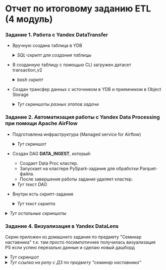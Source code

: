 # Отчет по итоговому заданию ETL (4 модуль)

### Задание 1. Работа с Yandex DataTransfer

- Вручную создана таблица в YDB
   <details>
    <summary><i>SQL-скрипт для создания таблицы</i></summary>

   ### sql-скрипт создания таблицы в YDB
    ```sql
    CREATE TABLE weather_data (
    location Utf8,
    date_time Timestamp,
    temperature_c Double,
    humidity_pct Double,
    precipitation_mm Double,
    wind_speed_kmh Double,
    PRIMARY KEY (location, date_time)
    );
    ```
  </details> 
  
- В созданную таблицу с помощью CLI загружен датасет transaction_v2
  <details>
    <summary><i>bash скрипт</i></summary>

    ### bash-скрипт загрузки датасета
    ```bash
    ydb --endpoint grpcs://ydb.serverless.yandexcloud.net:2135 \
    --database /ru-central1/b1gfhcse172450fifcje/etn3p0qk8go18m3m7lfs \
    --sa-key-file ~/authorized_key.json \
    import file csv \
    --path weather_data \
    --delimiter "," \
    --skip-rows 1 \
    --null-value "" \
    "$(pwd)/weather_data.csv"
     ```
  </details> 

- Создан трансфер данных с источником в YDB и приемником в Object Storage
      <details>
    	<summary><i>Тут скриншоты разных этапов задачи</i></summary>
	  - ![Скриншот](Task_1/datatransfer.PNG)
  
    - ![Скриншот](Task_1/datatransfer1.PNG)
  
  	- ![Скриншот](Task_1/datatransfer2.PNG)
 
  	- ![Скриншот](Task_1/file.PNG)
 
  	- ![Скриншот](Task_1/bash_скрипт.PNG)
  	 </details> 


### Задание 2. Автоматизация работы с Yandex Data Processing при помощи Apache AirFlow

- Подготовлена инфраструктура (Managed service for Airflow)
      <details>
    	<summary><i>Тут скриншот</i></summary>
	    	- ![Скриншот](Task_2/airflow.PNG)
  	 </details> 
    
- Создан DAG **DATA_INGEST**, который:
    - Создает Data Proc кластер.      
    - Запускает на кластере PySpark-задание для обработки Parquet-файла.
    - После завершения работы задания удаляет кластер.
  <details>
    	<summary><i>Тут текст DAG</i></summary>
  
	 ### Data-proc-DAG.py
  
	 ```python
	  import uuid
    import datetime
    from airflow import DAG
    from airflow.utils.trigger_rule import TriggerRule
    from airflow.providers.yandex.operators.yandexcloud_dataproc import (
    DataprocCreateClusterOperator,
    DataprocCreatePysparkJobOperator,
    DataprocDeleteClusterOperator,
    )

    # Данные вашей инфраструктуры
    YC_DP_AZ = 'ru-central1-a'
    YC_DP_SSH_PUBLIC_KEY = 'ssh-ed25519 AAAAC3NzaC1lZDI1NTE5AAAAICkmBqc3tcoxT2HR5ZJmIoc8s6JQA2QpXo0LieuQ0uQX'
    YC_DP_SUBNET_ID = 'e9ba04povek3lmtgcii4'
    YC_DP_SA_ID = 'ajedll5qllfivmvnm982'
    YC_DP_METASTORE_URI = '10.128.0.14'
    YC_BUCKET = 'databacket'

    # Настройки DAG
    with DAG(
          'DATA_INGEST',
          schedule_interval='@hourly',
          tags=['data-processing-and-airflow'],
          start_date=datetime.datetime.now(),
          max_active_runs=1,
          catchup=False
    ) as ingest_dag:
    # 1 этап: создание кластера Yandex Data Proc
    create_spark_cluster = DataprocCreateClusterOperator(
         task_id='dp-cluster-create-task',
         cluster_name=f'tmp-dp-{uuid.uuid4()}',
         cluster_description='Временный кластер для выполнения PySpark-задания под оркестрацией Managed Service for Apache Airflow™',
         ssh_public_keys=YC_DP_SSH_PUBLIC_KEY,
         service_account_id=YC_DP_SA_ID,
         subnet_id=YC_DP_SUBNET_ID,
         s3_bucket=YC_BUCKET,
         zone=YC_DP_AZ,
         cluster_image_version='2.1',
         masternode_resource_preset='s2.small',  # минимальный ресурсный пресет
         masternode_disk_type='network-hdd',
         masternode_disk_size=32,  # уменьшенный размер диска
         computenode_resource_preset='s2.small',  # уменьшенный ресурсный пресет
         computenode_disk_type='network-hdd',
         computenode_disk_size=32,  # уменьшенный размер диска
         computenode_count=1,  # уменьшенное количество узлов
         computenode_max_hosts_count=3,  # уменьшенное максимальное масштабирование
         services=['YARN', 'SPARK'],
         datanode_count=0,
         properties={
             'spark:spark.hive.metastore.uris': f'thrift://{YC_DP_METASTORE_URI}:9083',
         },
     )

    # 2 этап: запуск задания PySpark
    poke_spark_processing = DataprocCreatePysparkJobOperator(
         task_id='dp-cluster-pyspark-task',
         main_python_file_uri=f's3a://{YC_BUCKET}/scripts/clean-data.py',
     )

    # 3 этап: удаление кластера Yandex Data Processing
    delete_spark_cluster = DataprocDeleteClusterOperator(
         task_id='dp-cluster-delete-task',
         trigger_rule=TriggerRule.ALL_DONE,
     )

    # Формирование DAG из указанных выше этапов
    create_spark_cluster >> poke_spark_processing >> delete_spark_cluster
  	```
</details>

- Внутри есть скрипт-задание
  <details>
    <summary><i>Тут текст скрипта</i></summary>
  
	### clean-data.py
		  
	```python
 	from pyspark.sql import SparkSession
 	from pyspark.sql.functions import col, to_date
 	from pyspark.sql.types import IntegerType, StringType, BooleanType
 	from pyspark.sql.utils import AnalysisException
 	
 	
 	# === Spark session ===
 	spark = SparkSession.builder.appName("Parquet ETL with Logging to S3").getOrCreate()
 	
 	
 	# === Пути ===
 	source_path = "s3a://databacket/weather_data.csv"
 	target_path = "s3a://databacket/weather_data.parquet"
 	
 	try:
 	    print(f"Чтение данных из: {source_path}")
 	    df = spark.read.option("header", "true").option("inferSchema", "true").csv(source_path)
 	
 	    print("Схема исходных данных:")
 	    df.printSchema()
 	
 	    # Приведение типов + формат даты YYYYMMDD
 	    df = df.withColumn("location", col("location").cast(StringType())) \
 	           .withColumn("date_time", to_date(col("date_time").cast("string"), "yyyyMMdd")) \
 	           .withColumn("temperature_c", col("temperature_c").DoubleType())) \
 	           .withColumn("humidity_pct", col("humidity_pct").DoubleType())) \
 	           .withColumn("precipitation_mm", col("precipitation_mm").DoubleType())) \
 	           .withColumn("wind_speed_kmh", col("wind_speed_kmh").DoubleType())
 	
 	    print("Схема преобразованных данных:")
 	    df.printSchema()
 	
 	    # Удаление строк с пропущенными значениями
 	    df = df.na.drop()
 	
 	    print("Пример данных после преобразования:")
 	    df.show(5)
 	
 	    print(f"Запись в Parquet: {target_path}")
 	    df.write.mode("overwrite").parquet(target_path)
 	
 	    print("✅ Данные успешно сохранены в Parquet.")

 	except AnalysisException as ae:
 	    print("❌ Ошибка анализа:", ae)
 	except Exception as e:
 	    print("❌ Общая ошибка:", e)
 
 	spark.stop()
 	```
	
</details> 

  <details>
  	<summary><i>Тут остальные скриншоты</i></summary>
	
  - ![Скриншот](Task_2/dag.PNG)
	
  - ![Скриншот](Task_2/metastore.PNG)

  - ![Скриншот](Task_2/data_ingest.PNG)
  
  </details> 

  ### Задание 4. Визуализация в Yandex DataLens

  Скрин приложен из домашнего задания по предмету "Семинар наставника" т.к. там просто посимпотичнее получилась визуализация
  PS если успею перезалью данные и сделаю новый дашборд

  <details>
  	<summary><i>Тут скриншот</i></summary>
	
  - ![Скриншот](Task_4/Дашборд.PNG)
	 
  </details> 

  <details>
  	<summary><i>Тут ссылка на репу с ДЗ по предмету "семинар наставника"</i></summary>
	
    https://github.com/Narasslabone/hse_hw_ms
	 
  </details>
